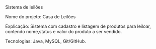 Sistema  de leilões

Nome do projeto: Casa de Leilões 

Explicação: Sistema com cadastro e listagem de produtos para leiloar, contendo nome,status e valor do produto a ser vendido. 

Tecnologias: Java, MySQL, Git/GitHub.
